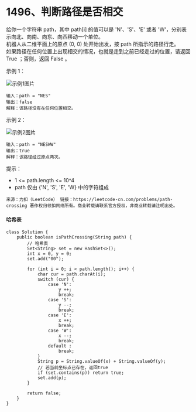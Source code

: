 1496、判断路径是否相交
===

给你一个字符串 path，其中 path[i] 的值可以是 'N'、'S'、'E' 或者 'W'，分别表示向北、向南、向东、向西移动一个单位。<br>
机器人从二维平面上的原点 (0, 0) 处开始出发，按 path 所指示的路径行走。<br>
如果路径在任何位置上出现相交的情况，也就是走到之前已经走过的位置，请返回 True ；否则，返回 False 。<br>

示例 1：<br>

![示例1图片](https://assets.leetcode-cn.com/aliyun-lc-upload/uploads/2020/06/28/screen-shot-2020-06-10-at-123929-pm.png)
```
输入：path = "NES"
输出：false 
解释：该路径没有在任何位置相交。
```
示例 2：<br>

![示例2图片](https://assets.leetcode-cn.com/aliyun-lc-upload/uploads/2020/06/28/screen-shot-2020-06-10-at-123843-pm.png)
```
输入：path = "NESWW"
输出：true
解释：该路径经过原点两次。
```
提示：<br>
* 1 <= path.length <= 10^4
* path 仅由 {'N', 'S', 'E', 'W} 中的字符组成

``
来源：力扣（LeetCode）
链接：https://leetcode-cn.com/problems/path-crossing
著作权归领扣网络所有。商业转载请联系官方授权，非商业转载请注明出处。
``

#### 哈希表
```
class Solution {
    public boolean isPathCrossing(String path) {
        // 哈希表
        Set<String> set = new HashSet<>();
        int x = 0, y = 0;
        set.add("00");

        for (int i = 0; i < path.length(); i++) {
            char cur = path.charAt(i);
            switch (cur) {
                case 'N':
                    y ++;
                    break;
                case 'S':
                    y --;
                    break;
                case 'E':
                    x ++;
                    break;
                case 'W':
                    x --;
                    break;
                default :
                    break;
            }
            String p = String.valueOf(x) + String.valueOf(y);
            // 若当前坐标点已存在，返回true
            if (set.contains(p)) return true;
            set.add(p);
        }

        return false;
    }
}
```
